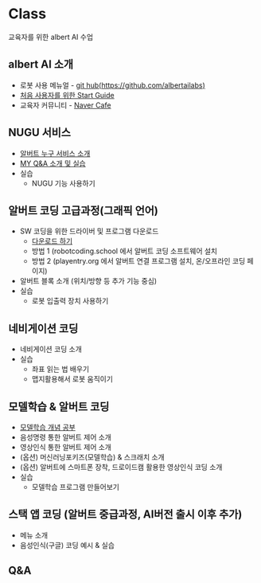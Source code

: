 # Class
교육자를 위한 albert AI 수업


albert AI 소개
--
 - 로봇 사용 메뉴얼 - [git hub(https://github.com/albertailabs)](https://github.com/albertailabs) 
  - [처음 사용자를 위한 Start Guide](https://github.com/albertailabs/StartGuide)
 - 교육자 커뮤니티 - [Naver Cafe](https://cafe.naver.com/albertai)


NUGU 서비스 
--
- [알버트 누구 서비스 소개](https://github.com/albertailabs/Nugu)
- [MY Q&A 소개 및 실습](https://github.com/albertailabs/Social-MyQA)
- 실습
  - NUGU 기능 사용하기
 

알버트 코딩 고급과정(그래픽 언어)
--
- SW 코딩을 위한 드라이버 및 프로그램 다운로드
  - [다운로드 하기](https://github.com/albertailabs/SWCoding)
  - 방법 1 (robotcoding.school 에서 알버트 코딩 소프트웨어 설치
  - 방법 2 (playentry.org 에서 알버트 연결 프로그램 설치, 온/오프라인 코딩 페이지)
- 알버트 블록 소개 (위치/방향 등 추가 기능 중심)
- 실습
  - 로봇 입출력 장치 사용하기 
 

네비게이션 코딩
--
- 네비게이션 코딩 소개
- 실습
  - 좌표 읽는 법 배우기 
  - 맵지활용해서 로봇 움직이기

 

모델학습 & 알버트 코딩
--
- [모델학습 개념 공부](https://teachablemachine.withgoogle.com/)
- 음성명령 통한 알버트 제어 소개
- 영상인식 통한 알버트 제어 소개
- (옵션) 머신러닝포키즈(모델학습) & 스크래치 소개
- (옵션) 알버트에 스마트폰 장착, 드로이드캠 활용한 영상인식 코딩 소개 
- 실습
  - 모델학습 프로그램 만들어보기 
 

스택 앱 코딩 (알버트 중급과정, AI버전 출시 이후 추가)
--
- 메뉴 소개
- 음성인식(구글) 코딩 예시 & 실습

Q&A
--
